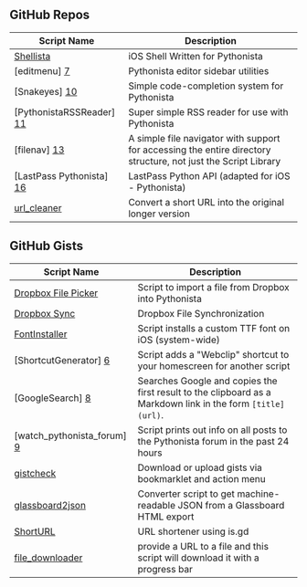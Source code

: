 GitHub Repos
------------

| Script Name        | Description   | 
| -------------      | ------------- | 
| [Shellista][1]      | iOS Shell Written for Pythonista |
| [editmenu] [7] | Pythonista editor sidebar utilities |
| [Snakeyes] [10] | Simple code-completion system for Pythonista |
| [PythonistaRSSReader] [11] | Super simple RSS reader for use with Pythonista |
| [filenav] [13] | A simple file navigator with support for accessing the entire directory structure, not just the Script Library |
| [LastPass Pythonista] [16] | LastPass Python API (adapted for iOS - Pythonista) |
| [url_cleaner][17] | Convert a short URL into the original longer version |


GitHub Gists
------------

| Script Name        | Description   | 
| -------------      | ------------- | 
| [Dropbox File Picker][3]      | Script to import a file from Dropbox into Pythonista |
| [Dropbox Sync][4]      | Dropbox File Synchronization | 
| [FontInstaller][5] | Script installs a custom TTF font on iOS (system-wide) |
| [ShortcutGenerator] [6] | Script adds a "Webclip" shortcut to your homescreen for another script |
| [GoogleSearch] [8] | Searches Google and copies the first result to the clipboard as a Markdown link in the form `[title]` `(url)`. |
| [watch_pythonista_forum] [9] | Script prints out info on all posts to the Pythonista forum in the past 24 hours |
| [gistcheck][12]  |  Download or upload gists via bookmarklet and action menu      |
| [glassboard2json][14]  | Converter script to get machine-readable JSON from a Glassboard HTML export      |
| [ShortURL][15]  |  URL shortener using is.gd      |
| [file_downloader][18] | provide a URL to a file and this script will download it with a progress bar |

[1]: https://github.com/transistor1/shellista
[3]: https://gist.github.com/omz/fb180c58c94526e2c40b
[4]: https://gist.github.com/sidewinder42/8631794
[5]: https://gist.github.com/omz/9901460
[6]: https://gist.github.com/omz/7870550
[7]: https://github.com/jsbain/editmenu
[8]: https://gist.github.com/omz/3908817
[9]: https://gist.github.com/cclauss/8794104
[10]: https://github.com/gerzer/snakeyes
[11]: https://github.com/dlo/PythonistaRSSReader
[12]: https://gist.github.com/jsbain/1c95b3491d65d9e24456#
[13]: https://github.com/dgelessus/pythonista-scripts
[14]: https://gist.github.com/omz/6674820
[15]: https://gist.github.com/omz/5596891
[16]: https://github.com/HyShai/lastpass-pythonista
[17]: https://github.com/HyShai/url-cleaner
[18]: https://gist.github.com/elliospizzaman/89edf288a15fde45682a
